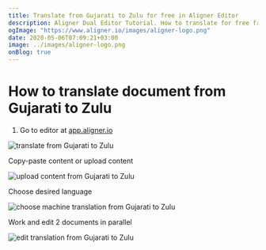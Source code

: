 ```yaml
---
title: Translate from Gujarati to Zulu for free in Aligner Editor
description: Aligner Dual Editor Tutorial. How to translate for free from Gujarati to Zulu. Aligner is multilingual document management platform. 
ogImage: "https://www.aligner.io/images/aligner-logo.png"
date: 2020-05-06T07:09:21+03:00
image: ../images/aligner-logo.png
onBlog: true
---
```


# How to translate document from Gujarati to Zulu

1. Go to editor at [app.aligner.io](https://app.aligner.io "Aligner App web page")

![translate from Gujarati to Zulu](../aligner-blank-editor.png "translate from Gujarati to Zulu")

Copy-paste content or upload content

![upload content from Gujarati to Zulu](../aligner-uploaded-document.png "upload content from Gujarati to Zulu")

Choose desired language

![choose machine translation from Gujarati to Zulu](../aligner-language-dropdown.png "choose machine translation from Gujarati to Zulu")

Work and edit 2 documents in parallel

![edit translation from Gujarati to Zulu](../aligner-double-sitded-editor.png "edit translation from Gujarati to Zulu")

